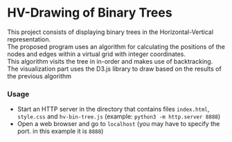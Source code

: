 # HV-Drawing of Binary Trees
This project consists of displaying binary trees in the Horizontal-Vertical representation.\
The proposed program uses an algorithm for calculating the positions of the nodes and edges within a virtual grid with integer coordinates.\
This algorithm visits the tree in in-order and makes use of backtracking.\
The visualization part uses the D3.js library to draw based on the results of the previous algorithm

### Usage
* Start an HTTP server in the directory that contains files `index.html`, `style.css` and `hv-bin-tree.js` (example: `python3 -m http.server 8888`)
* Open a web browser and go to `localhost` (you may have to specify the port. in this example it is `8888`) 

